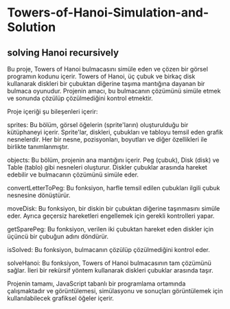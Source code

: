# Towers-of-Hanoi-Simulation-and-Solution
solving Hanoi recursively
-----------------------------------------------------------------------------
Bu proje, Towers of Hanoi bulmacasını simüle eden ve çözen bir görsel programın kodunu içerir. Towers of Hanoi, üç çubuk ve birkaç disk kullanarak diskleri bir çubuktan diğerine taşıma mantığına dayanan bir bulmaca oyunudur. Projenin amacı, bu bulmacanın çözümünü simüle etmek ve sonunda çözülüp çözülmediğini kontrol etmektir.

Proje içeriği şu bileşenleri içerir:

sprites: Bu bölüm, görsel öğelerin (sprite'ların) oluşturulduğu bir kütüphaneyi içerir. Sprite'lar, diskleri, çubukları ve tabloyu temsil eden grafik nesnelerdir. Her bir nesne, pozisyonları, boyutları ve diğer özellikleri ile birlikte tanımlanmıştır.

objects: Bu bölüm, projenin ana mantığını içerir. Peg (çubuk), Disk (disk) ve Table (tablo) gibi nesneleri oluşturur. Diskler çubuklar arasında hareket edebilir ve bulmacanın çözümünü simüle eder.

convertLetterToPeg: Bu fonksiyon, harfle temsil edilen çubukları ilgili çubuk nesnesine dönüştürür.

moveDisk: Bu fonksiyon, bir diskin bir çubuktan diğerine taşınmasını simüle eder. Ayrıca geçersiz hareketleri engellemek için gerekli kontrolleri yapar.

getSparePeg: Bu fonksiyon, verilen iki çubuktan hareket eden diskler için üçüncü bir çubuğun adını döndürür.

isSolved: Bu fonksiyon, bulmacanın çözülüp çözülmediğini kontrol eder.

solveHanoi: Bu fonksiyon, Towers of Hanoi bulmacasının tam çözümünü sağlar. İleri bir rekürsif yöntem kullanarak diskleri çubuklar arasında taşır.

Projenin tamamı, JavaScript tabanlı bir programlama ortamında çalışmaktadır ve görüntülemesi, simülasyonu ve sonuçları görüntülemek için kullanılabilecek grafiksel öğeler içerir.
